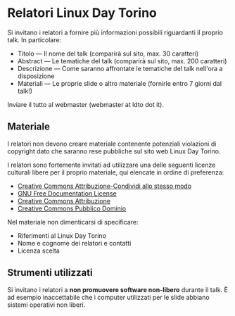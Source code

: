 # Relatori Linux Day Torino
Si invitano i relatori a fornire più informazioni possibili riguardanti il proprio talk. In particolare:

* Titolo — Il nome del talk (comparirà sul sito, max. 30 caratteri)
* Abstract — Le tematiche del talk (comparirà sul sito, max. 200 caratteri)
* Descrizione — Come saranno affrontate le tematiche del talk nell'ora a disposizione
* Materiali — Le proprie slide o altro materiale (fornirle entro 7 giorni dal talk!)

Inviare il tutto al webmaster (webmaster at ldto dot it).

## Materiale
I relatori non devono creare materiale contenente potenziali violazioni di copyright dato che saranno rese pubbliche sul sito web Linux Day Torino.

I relatori sono fortemente invitati ad utilizzare una delle seguenti licenze culturali libere per il proprio materiale, qui elencate in ordine di preferenza:

* [Creative Commons Attribuzione-Condividi allo stesso modo](https://creativecommons.org/licenses/by-sa/4.0/deed.it)
* [GNU Free Documentation License](https://www.gnu.org/licenses/fdl.html)
* [Creative Commons Attribuzione](https://creativecommons.org/licenses/by/4.0/deed.it)
* [Creative Commons Pubblico Dominio](https://creativecommons.org/publicdomain/zero/1.0/deed.it)

Nel materiale non dimenticarsi di specificare:

* Riferimenti al Linux Day Torino
* Nome e cognome dei relatori e contatti
* Licenza scelta

## Strumenti utilizzati
Si invitano i relatori a **non promuovere software non-libero** durante il talk.
È ad esempio inaccettabile che i computer utilizzati per le slide abbiano sistemi operativi non liberi.

